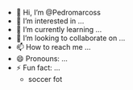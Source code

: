 - 👋 Hi, I’m @Pedromarcoss
- 👀 I’m interested in ...
- 🌱 I’m currently learning ...
- 💞️ I’m looking to collaborate on ...
- 📫 How to reach me ...
- 😄 Pronouns: ...
- ⚡ Fun fact: ...
  - soccer fot
<!---
Pedromarcoss/Pedromarcoss is a ✨ special ✨ repository because its `README.md` (this file) appears on your GitHub profile.
You can click the Preview link to take a look at your changes.
--->
